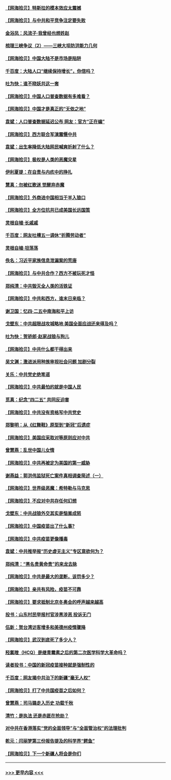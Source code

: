 #### [【网海拾贝】特斯拉的模本效应太震撼](../pages/nsc993/n12925626.md?t=05061251) 
#### [【网海拾贝】与中共和平竞争注定要失败](../pages/nsc993/n12923326.md?t=05061251) 
#### [金浴凤：风流子‧我曾经也想姓赵](../pages/nsc993/n12920911.md?t=05061251) 
#### [梳理三峡争议（2）——三峡大坝防洪能力几何](../pages/nsc993/n12920173.md?t=05061251) 
#### [【网海拾贝】中国大陆不是市场是陷阱](../pages/nsc993/n12920143.md?t=05061251) 
#### [千百度：大陆人口“继续保持增长”，你信吗？](../pages/nsc993/n12918946.md?t=05061251) 
#### [吐为快：谁不晓妖共这一套](../pages/nsc993/n12918941.md?t=05061251) 
#### [【网海拾贝】中国人口普查数据有多难看？](../pages/nsc993/n12917822.md?t=05061251) 
#### [【网海拾贝】中国才是真正的“无依之地”](../pages/nsc993/n12915845.md?t=05061251) 
#### [袁斌：人口普查数据延迟公布 网友：官方“正在编”](../pages/nsc993/n12915748.md?t=05061251) 
#### [【网海拾贝】西方联合军演震慑中共](../pages/nsc993/n12913466.md?t=05061251) 
#### [袁斌：出生率降低大陆网民喊爽折射了什么？](../pages/nsc993/n12913365.md?t=05061251) 
#### [【网海拾贝】极权是人类的恶魔灾星](../pages/nsc993/n12910697.md?t=05061251) 
#### [伊利夏提：在自责与内疚中的挣扎](../pages/nsc993/n12910493.md?t=05061251) 
#### [慧真：勿被红歌迷 觉醒弃赤魔](../pages/nsc993/n12910485.md?t=05061251) 
#### [【网海拾贝】外商进中国相当于羊入狼口](../pages/nsc993/n12908274.md?t=05061251) 
#### [【网海拾贝】全方位抗共已成美国长远国策](../pages/nsc993/n12906878.md?t=05061251) 
#### [灵根自植‧长戚戚](../pages/nsc993/n12905585.md?t=05061251) 
#### [千百度：网友吐槽五一调休“折腾劳动者”](../pages/nsc993/n12905934.md?t=05061251) 
#### [灵根自植‧坦荡荡](../pages/nsc993/n12905562.md?t=05061251) 
#### [佚名：习近平家族信息泄漏案的荒唐](../pages/nsc993/n12904705.md?t=05061251) 
#### [【网海拾贝】与中共合作？西方不被玩死才怪](../pages/nsc993/n12903873.md?t=05061251) 
#### [郑纯清：中共毁灭全人类的活铁证](../pages/nsc993/n12903785.md?t=05061251) 
#### [【网海拾贝】中共和西方，谁末日来临？](../pages/nsc993/n12903482.md?t=05061251) 
#### [谢卫国：忆四‧二五中南海和平上访](../pages/nsc993/n12902192.md?t=05061251) 
#### [戈壁东：中共超限战攻城略地 美国全面应战还来得及吗？](../pages/nsc993/n12902297.md?t=05061251) 
#### [吐为快：贺骄郎‧赵家战狼与狗儿](../pages/nsc993/n12902280.md?t=05061251) 
#### [【网海拾贝】中共什么都干得出来](../pages/nsc993/n12897500.md?t=05061251) 
#### [吴文渊：激进派用种族审视社会问题 加剧分裂](../pages/nsc993/n12893881.md?t=05061251) 
#### [关乐：中共党史绝笔谣](../pages/nsc993/n12897270.md?t=05061251) 
#### [【网海拾贝】中共最怕的就是中国人民](../pages/nsc993/n12894705.md?t=05061251) 
#### [觅真：纪念“四二五” 共同反迫害](../pages/nsc993/n12894553.md?t=05061251) 
#### [【网海拾贝】中共没有资格写中共党史](../pages/nsc993/n12892231.md?t=05061251) 
#### [郑黎明：从《红舞鞋》原型到“新冠”后遗症](../pages/nsc993/n12890469.md?t=05061251) 
#### [【网海拾贝】美国应采取对等原则应对中共](../pages/nsc993/n12889176.md?t=05061251) 
#### [曾慧燕：乱世中国儿女情](../pages/nsc993/n12887931.md?t=05061251) 
#### [【网海拾贝】中共再被定为美国的第一威胁](../pages/nsc993/n12887580.md?t=05061251) 
#### [谢燕益：郭洪伟监狱死亡案件真相调查简述（一）](../pages/nsc993/n12885648.md?t=05061251) 
#### [【网海拾贝】世界级恶魔：希特勒与马克思](../pages/nsc993/n12884062.md?t=05061251) 
#### [【网海拾贝】不应对中共存任何幻想](../pages/nsc993/n12881460.md?t=05061251) 
#### [戈壁东：中共战狼外交其实是恼羞成怒](../pages/nsc993/n12880392.md?t=05061251) 
#### [【网海拾贝】中国疫苗出了什么事?](../pages/nsc993/n12879124.md?t=05061251) 
#### [【网海拾贝】中共疫苗更像播毒](../pages/nsc993/n12876631.md?t=05061251) 
#### [袁斌：中共推举报“历史虚无主义”专区意欲何为？](../pages/nsc993/n12876530.md?t=05061251) 
#### [郑纯清：“黑名贵黄命贵”的来龙去脉](../pages/nsc993/n12875589.md?t=05061251) 
#### [【网海拾贝】中共是最大的垄断，该罚多少？](../pages/nsc993/n12874006.md?t=05061251) 
#### [【网海拾贝】亲共有风险，疫苗不可靠](../pages/nsc993/n12872224.md?t=05061251) 
#### [【网海拾贝】要求抵制北京冬奥会的呼声越来越高](../pages/nsc993/n12868962.md?t=05061251) 
#### [投书：山东村民举报村官涉黑涉恶 投诉无门](../pages/nsc993/n12869726.md?t=05061251) 
#### [伍新：贺台湾访客增多和美德州疫情骤降](../pages/nsc993/n12865651.md?t=05061251) 
#### [【网海拾贝】武汉到底死了多少人？](../pages/nsc993/n12863707.md?t=05061251) 
#### [羟氯喹（HCQ）是继青霉素之后的第二次医学科学大革命吗？](../pages/nsc993/n12638564.md?t=05061251) 
#### [读者投书：中国的新冠疫苗接种就是强制性的](../pages/nsc993/n12859932.md?t=05061251) 
#### [千百度：网友揭中共治下的新疆“毫无人权”](../pages/nsc993/n12858385.md?t=05061251) 
#### [【网海拾贝】打了中共国疫苗之后如何？](../pages/nsc993/n12857866.md?t=05061251) 
#### [曾慧燕：司马璐走入历史 功载千秋](../pages/nsc993/n12856996.md?t=05061251) 
#### [清竹：是执法 还是赤匪在抢劫？](../pages/nsc993/n12856952.md?t=05061251) 
#### [对中共在香港落实“党的全面领导”与“全面管治权”的法理批判](../pages/nsc993/n12856929.md?t=05061251) 
#### [乾元：闫丽梦第三份报告提及的科学界“鳄鱼”](../pages/nsc993/n12855985.md?t=05061251) 
#### [【网海拾贝】下一个新疆人将会是你们](../pages/nsc993/n12855864.md?t=05061251) 

----
#### [ >>> 更早内容 <<< ](../indexes/nsc993-earlier.md)
